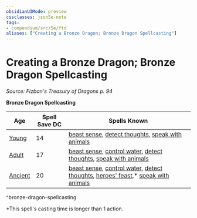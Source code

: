 ```yaml
---
obsidianUIMode: preview
cssclasses: json5e-note
tags:
- compendium/src/5e/ftd
aliases: ["Creating a Bronze Dragon; Bronze Dragon Spellcasting"]
---
```

# Creating a Bronze Dragon; Bronze Dragon Spellcasting
*Source: Fizban's Treasury of Dragons p. 94* 

**Bronze Dragon Spellcasting**

| Age | Spell Save DC | Spells Known |
|-----|---------------|--------------|
| [Young](Mechanics/bestiary/dragon/young-bronze-dragon.md) | 14 | [beast sense](Mechanics/spells/beast-sense.md), [detect thoughts](Mechanics/spells/detect-thoughts.md), [speak with animals](Mechanics/spells/speak-with-animals.md) |
| [Adult](Mechanics/bestiary/dragon/adult-bronze-dragon.md) | 17 | [beast sense](Mechanics/spells/beast-sense.md), [control water](Mechanics/spells/control-water.md), [detect thoughts](Mechanics/spells/detect-thoughts.md), [speak with animals](Mechanics/spells/speak-with-animals.md) |
| [Ancient](Mechanics/bestiary/dragon/ancient-bronze-dragon.md) | 20 | [beast sense](Mechanics/spells/beast-sense.md), [control water](Mechanics/spells/control-water.md), [detect thoughts](Mechanics/spells/detect-thoughts.md), [heroes' feast](Mechanics/spells/heroes-feast.md),* [speak with animals](Mechanics/spells/speak-with-animals.md) |
^bronze-dragon-spellcasting

*This spell's casting time is longer than 1 action.